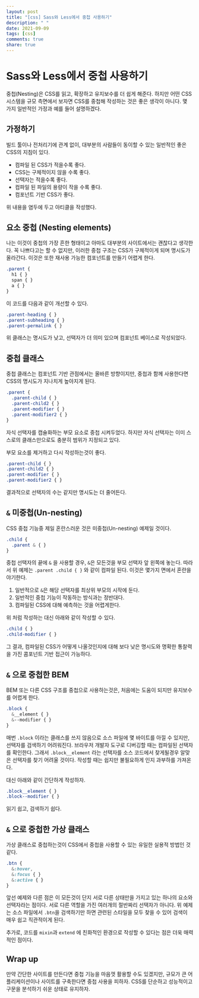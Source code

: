 ```yaml
---
layout: post
title: "[css] Sass와 Less에서 중첩 사용하기"
description: " "
date: 2021-09-09
tags: [css]
comments: true
share: true
---
```



# Sass와 Less에서 중첩 사용하기

중첩(Nesting)은 CSS를 읽고, 확장하고 유지보수를 더 쉽게 해준다. 하지만 어떤 CSS시스템을 규모 측면에서 보자면 CSS를 중첩해 작성하는 것은 좋은 생각이 아니다. 몇 가지 일반적인 가정과 예를 들어 설명하겠다.

## 가정하기

빌드 툴이나 전처리기에 관계 없이, 대부분의 사람들이 동이할 수 있는 일반적인 좋은 CSS의 지침이 있다.
- 컴파일 된 CSS가 적을수록 좋다.
- CSS는 구체적이지 않을 수록 좋다.
- 선택자는 적을수록 좋다.
- 컴파일 된 파일의 용량이 작을 수록 좋다.
- 컴포넌트 기반 CSS가 좋다.

위 내용을 염두에 두고 아티클을 작성했다.

## 요소 중첩 (Nesting elements)
나는 이것이 중첩의 가장 흔한 형태이고 아마도 대부분의 사이트에서는 괜찮다고 생각한다. 꼭 나쁘다고는 할 수 없지만, 이러한 중첩 구조는 CSS가 구체적이게 되며 명시도가 올라간다. 이것은 또한 재사용 가능한 컴포넌트를 만들기 어렵게 한다.
```css
.parent {
  h1 { }
  span { }
  a { }
}
```

이 코드를 다음과 같이 개선할 수 있다.

```css
.parent-heading { }
.parent-subheading { }
.parent-permalink { }
```

위 클래스는 명시도가 낮고, 선택자가 더 의미 있으며 컴포넌트 베이스로 작성되었다.

## 중첩 클래스

중첩 클래스는 컴포넌트 기반 관점에서는 올바른 방향이지만, 중첩과 함께 사용한다면 CSS의 명시도가 지나치게 높아지게 된다.

```css
.parent {
  .parent-child { }
  .parent-child2 { }
  .parent-modifier { }
  .parent-modifier2 { }
}
```

자식 선택자를 캡슐화하는 부모 요소로 중첩 시켜두었다. 하지만 자식 선택자는 이미 스스로의 클래스만으로도 충분히 범위가 지정되고 있다. 

부모 요소를 제거하고 다시 작성하는것이 좋다.

```css
.parent-child { }
.parent-child2 { }
.parent-modifier { }
.parent-modifier2 { }
```

결과적으로 선택자의 수는 같지만 명시도는 더 줄어든다.

## `&` 미중첩(Un-nesting)

CSS 중첩 기능중 제일 혼란스러운 것은 미중첩(Un-nesting) 예제일 것이다.

```css
.child {
  .parent & { }
}
```

중첩 선택자의 끝에 `&` 을 사용할 경우, `&`은 모든것을 부모 선택자 앞 왼쪽에 놓는다. 따라서 위 예제는 `.parent .child { }` 와 같이 컴파일 된다. 이것은 몇가지 면에서 혼란을 야기한다.

1. 일반적으로 `&`은 해당 선택자를 최상위 부모의 시작에 둔다.
2. 일반적인 중첩 기능이 작동하는 방식과는 정반대다.
3. 컴파일된 CSS에 대해 예측하는 것을 어렵게한다.

위 처럼 작성하는 대신 아래와 같이 작성할 수 있다.
```css
.child { }
.child-modifier { }
```

그 결과, 컴파일된 CSS가 어떻게 나올것인지에 대해 보다 낮은 명시도와 명확한 통찰력을 가진 콤포넌트 기반 접근이 가능하다.

## `&` 으로 중첩한 BEM

BEM 또는 다른 CSS 구조를 중첩으로 사용하는것은, 처음에는 도움이 되지만 유지보수를 어렵게 한다.
```scss
.block {
  &__element { }
  &--modifier { }
}
```

매번 `.block` 이라는 클래스를 쓰지 않음으로 소스 파일에 몇 바이트를 아낄 수 있지만, 선택자를 검색하기 어려워진다. 브라우저 개발자 도구로 디버깅할 때는 컴파일된 선택자를 확인한다. 그래서 `.block__element` 라는 선택자를 소스 코드에서 찾게될경우 알맞은 선택자를 찾기 어려울 것이다. 작성할 때는 쉽지만 불필요하게 인지 과부하를 가져온다.
 
대신 아래와 같이 간단하게 작성하자.

```scss
.block__element { }
.block--modifier { }
```
읽기 쉽고, 검색하기 쉽다.

## `&` 으로 중첩한 가상 클래스

가상 클래스로 중첩하는것이 CSS에서 중첩을 사용할 수 있는 유일한 실용적 방법인 것 같다.
```css
.btn {
  &:hover,
  &:focus { }
  &:active { }
}
```

앞선 예제와 다른 점은 이 모든것이 단지 서로 다른 상태만을 가지고 있는 하나의 요소와 선택자라는 점이다. 서로 다른 역할을 가진 여러개의 절반짜리 선택자가 아니다. 위 예제는 소스 파일에서 `.btn`을 검색하기만 하면 관련된 스타일을 모두 찾을 수 있어 검색이 매우 쉽고 직관적이게 된다.

추가로, 코드를 `mixin`과 `extend` 에 친화적인 환경으로 작성할 수 있다는 점은 더욱 매력적인 점이다.

## Wrap up
만약 간단한 사이트를 만든다면 중첩 기능을 마음껏 활용할 수도 있겠지만, 규모가 큰 어플리케이션이나 사이트를 구축한다면 중첩 사용을 피하자. CSS를 단순하고 성능적이고 구문을 분석하기 쉬운 상태로 유지하자.